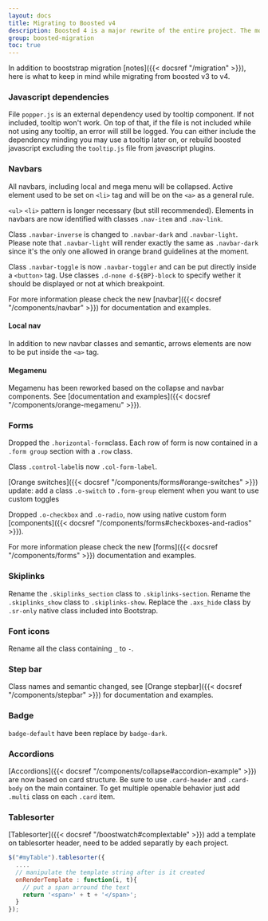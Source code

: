 ```yaml
---
layout: docs
title: Migrating to Boosted v4
description: Boosted 4 is a major rewrite of the entire project. The most notable changes are summarized below, followed by more specific changes to relevant components.
group: boosted-migration
toc: true
---
```


In addition to booststrap migration [notes]({{< docsref "/migration" >}}), here is what to keep in mind while migrating from boosted v3 to v4.

### Javascript dependencies

File `popper.js` is an external dependency used by tooltip component. If not included, tooltip won't work. On top of that, if the file is not included while not using any tooltip, an error will still be logged. You can either include the dependency minding you may use a tooltip later on, or rebuild boosted javascript excluding the `tooltip.js` file from javascript plugins.

### Navbars

All navbars, including local and mega menu will be collapsed.
Active element used to be set on `<li>` tag and will be on the `<a>` as a general rule.

`<ul>` `<li>` pattern is longer necessary (but still recommended). Elements in navbars are now identified with classes `.nav-item` and `.nav-link`.

Class `.navbar-inverse` is changed to `.navbar-dark` and `.navbar-light`. Please note that `.navbar-light` will render exactly the same as `.navbar-dark` since it's the only one allowed in orange brand guidelines at the moment.

Class `.navbar-toggle` is now `.navbar-toggler` and can be put directly inside a `<button>` tag. Use classes `.d-none d-${BP}-block` to specify wether it should be displayed or not at which breakpoint.

For more information please check the new [navbar]({{< docsref "/components/navbar" >}}) for documentation and examples.

#### Local nav

In addition to new navbar classes and semantic, arrows elements are now to be put inside the `<a>` tag.

#### Megamenu

Megamenu has been reworked based on the collapse and navbar components. See [documentation and examples]({{< docsref "/components/orange-megamenu" >}}).

### Forms

Dropped the `.horizontal-form`class. Each row of form is now contained in a `.form group` section with a `.row` class.

Class `.control-label`is now `.col-form-label`.

[Orange switches]({{< docsref "/components/forms#orange-switches" >}}) update: add a class `.o-switch` to `.form-group` element when you want to use custom toggles

Dropped `.o-checkbox` and `.o-radio`, now using native custom form [components]({{< docsref "/components/forms#checkboxes-and-radios" >}}).

For more information please check the new [forms]({{< docsref "/components/forms" >}}) documentation and examples.


### Skiplinks

Rename the `.skiplinks_section` class to `.skiplinks-section`.
Rename the `.skiplinks_show` class to `.skiplinks-show`.
Replace the `.axs_hide` class by `.sr-only` native class included into Bootstrap.


### Font icons

Rename all the class containing  `_` to `-`.

### Step bar

Class names and semantic changed, see [Orange stepbar]({{< docsref "/components/stepbar" >}}) for documentation and examples.

### Badge
`badge-default` have been replace by `badge-dark`.

### Accordions

[Accordions]({{< docsref "/components/collapse#accordion-example" >}}) are now based on card structure. Be sure to use `.card-header` and `.card-body` on the main container. To get multiple openable behavior just add `.multi` class on each `.card` item.

### Tablesorter
[Tablesorter]({{< docsref "/boostwatch#complextable" >}}) add a template on tablesorter header, need to be added separatly by each project.

```js
$("#myTable").tablesorter({
  ....
  // manipulate the template string after is it created
  onRenderTemplate : function(i, t){
    // put a span arround the text
    return '<span>' + t + '</span>';
  }
});
```
